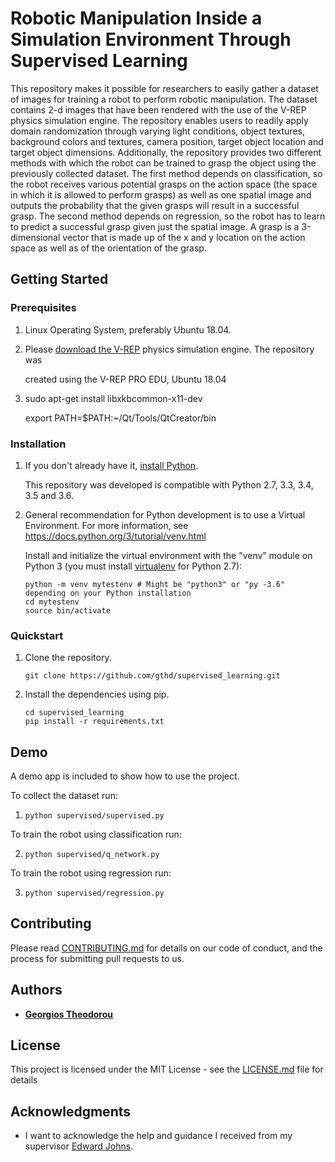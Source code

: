 # Robotic Manipulation Inside a Simulation Environment Through Supervised Learning

This repository makes it possible for researchers to easily gather a dataset of images for training a robot to perform robotic manipulation. The dataset contains 2-d images that have been rendered with the use of the V-REP physics simulation engine. The repository enables users to readily apply domain randomization through varying light conditions, object textures, background colors and textures, camera position, target object location and target object dimensions.
Additionally, the repository provides two different methods with which the robot can be trained to grasp the object using the previously collected dataset. The first method depends on classification, so the robot receives various potential grasps on the action space (the space in which it is allowed to perform grasps) as well as one spatial image and outputs the probability that the given grasps will result in a successful grasp. The second method depends on regression, so the robot has to learn to predict a successful grasp given just the spatial image. A grasp is a 3-dimensional vector that is made up of the x and y location on the action space as well as of the orientation of the grasp.  

## Getting Started

### Prerequisites

1. Linux Operating System, preferably Ubuntu 18.04.

2. Please [download the V-REP](https://coppeliarobotics.com/downloads) physics simulation engine. The repository was

   created using the V-REP PRO EDU, Ubuntu 18.04

3. sudo apt-get install libxkbcommon-x11-dev

   export PATH=$PATH:~/Qt/Tools/QtCreator/bin

### Installation

1.  If you don't already have it, [install Python](https://www.python.org/downloads/).

    This repository was developed is compatible with Python 2.7, 3.3, 3.4, 3.5 and 3.6.

2.  General recommendation for Python development is to use a Virtual Environment.
    For more information, see https://docs.python.org/3/tutorial/venv.html

    Install and initialize the virtual environment with the "venv" module on Python 3 (you must install [virtualenv](https://pypi.python.org/pypi/virtualenv) for Python 2.7):

    ```
    python -m venv mytestenv # Might be "python3" or "py -3.6" depending on your Python installation
    cd mytestenv
    source bin/activate      
    ```

### Quickstart

1.  Clone the repository.

    ```
    git clone https://github.com/gthd/supervised_learning.git
    ```

2.  Install the dependencies using pip.

    ```
    cd supervised_learning
    pip install -r requirements.txt
    ```

## Demo

A demo app is included to show how to use the project.

To collect the dataset run:

1. `python supervised/supervised.py`

To train the robot using classification run:

2. `python supervised/q_network.py`

To train the robot using regression run:

3. `python supervised/regression.py`

## Contributing

Please read [CONTRIBUTING.md](Contributing.md) for details on our code of conduct, and the process for submitting pull requests to us.

## Authors

* [**Georgios Theodorou**](https://github.com/gthd)

## License

This project is licensed under the MIT License - see the [LICENSE.md](LICENSE.md) file for details

## Acknowledgments

* I want to acknowledge the help and guidance I received from my supervisor [Edward Johns](https://www.imperial.ac.uk/people/e.johns).

